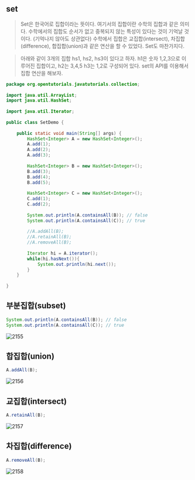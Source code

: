 set
-
> Set은 한국어로 집합이라는 뜻이다. 여기서의 집합이란 수학의 집합과 같은 의미다. 수학에서의 집합도 순서가 없고 중복되지 않는 특성이 있다는 것이 기억날 것이다. (기억나지 않아도 상관없다) 수학에서 집합은 교집합(intersect), 차집합(difference), 합집합(union)과 같은 연산을 할 수 있었다. Set도 마찬가지다.

> 아래와 같이 3개의 집합 hs1, hs2, hs3이 있다고 하자. h1은 숫자 1,2,3으로 이루어진 집합이고, h2는 3,4,5 h3는 1,2로 구성되어 있다. set의 API를 이용해서 집합 연산을 해보자.
```java
package org.opentutorials.javatutorials.collection;
 
import java.util.ArrayList;
import java.util.HashSet;
 
import java.util.Iterator;
 
public class SetDemo {
 
    public static void main(String[] args) {
        HashSet<Integer> A = new HashSet<Integer>();
        A.add(1);
        A.add(2);
        A.add(3);
         
        HashSet<Integer> B = new HashSet<Integer>();
        B.add(3);
        B.add(4);
        B.add(5);
         
        HashSet<Integer> C = new HashSet<Integer>();
        C.add(1);
        C.add(2);
         
        System.out.println(A.containsAll(B)); // false
        System.out.println(A.containsAll(C)); // true
         
        //A.addAll(B);
        //A.retainAll(B);
        //A.removeAll(B);
         
        Iterator hi = A.iterator();
        while(hi.hasNext()){
            System.out.println(hi.next());
        }
    }
 
}
```
부분집합(subset)
-
```java
System.out.println(A.containsAll(B)); // false
System.out.println(A.containsAll(C)); // true
```
![2155](https://user-images.githubusercontent.com/23206749/53145261-dee5e480-35e2-11e9-89ae-8c10e976c5f5.png)

합집합(union)
-
```java
A.addAll(B);
```
![2156](https://user-images.githubusercontent.com/23206749/53145263-df7e7b00-35e2-11e9-9b5a-cfd517f21025.png)

교집합(intersect)
-
```java
A.retainAll(B);
```
![2157](https://user-images.githubusercontent.com/23206749/53145264-df7e7b00-35e2-11e9-8018-dbe365646f4a.png)

차집합(difference)
-
```java
A.removeAll(B);
```
![2158](https://user-images.githubusercontent.com/23206749/53145265-df7e7b00-35e2-11e9-9394-018c4bed841f.png)

